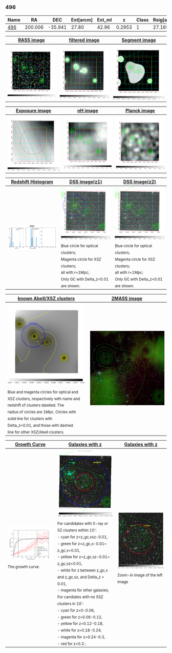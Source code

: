 <div STYLE="page-break-after: always;"></div>

### 496

|Name          |RA          |DEC      | Ext[arcm] | Ext_ml | z    | Class| Rsig[arcmin] | CRsig[c/s] | CR500[c/s] | R500[Mpc] |L500[erg/s]|F500[erg/s/cm^2]| M500[Msun]|Tx[keV]|beta|GC(XSZ,Delta_z<0.01)| GC(OPT,Delta_z<0.01)|GC|alias|
|--------------|------------|------------|---|---|-----------|--------|------|------|----|----|----|----|----|----|----|----|----|----|---|
|[496](script/496.md)     | 200.006       | -35.941       | 27.80    | 42.96   | 0.2953 | 1   | 27.169 |0.386 |0.341 |1.490 |1.857e+45 |6.675e-12 |1.274e+15 |11.356 |0.314 |-, |Wen, |-, |t632|

|[RASS image](../image/496/496_img.pdf)|[filtered image](../image/496/496_fil.pdf)|[Segment image](../image/496/496_seg.pdf)|
|-------------------|--------------------|-------------------|
| <img src="../image/496/496_img.png" width="300">  | <img src="../image/496/496_fil.png" width="300">   | <img src="../image/496/496_seg.png" width="300">  |

|[Exposure image](../image/496/496_mex.pdf)| [nH image](../image/496/496_nh.pdf)| [Planck image](../image/496/496_p.pdf)|
|-------------------|--------------------|-------------------|
|<img src="../image/496/496_mex.png" width="300">   | <img src="../image/496/496_nh.png" width="300">    | <img src="../image/496/496_p.png" width="300"> |

|[Redshift Histogram](../image/496/496_zg.pdf) | [DSS image(z1)](../image/496/496_dss_z1.pdf)      |  [DSS image(z2)](../image/496/496_dss_z2.pdf)    |
|-------------------|--------------------|-------------------|
|<img src="../image/496/496_zg.png" width="300"> |<img src="../image/496/496_dss_z1.png" width="300"> <sub><br>Blue circle for optical clusters; <br>Magenta circle for XSZ clusters; <br>all with r=1Mpc; <br>Only GC with Delta_z<0.01 are shown. </sub>| <img src="../image/496/496_dss_z2.png" width="300"><sub><br>Blue circle for optical clusters; <br>Magenta circle for XSZ clusters; <br>all with r=1Mpc; <br>Only GC with Delta_z<0.01 are shown. </sub> |

|[known Abell/XSZ clusters](../image/496/496_m.pdf) | [2MASS image](../image/496/496_2mass.pdf)      |
|-------------------|-------------------|
|<img src=../image/496/496_m.png width="300"> <sub><br>Blue and magenta circles for optical and <br>XSZ clusters, respectively with name and <br>redshift of clusters labelled. The <br>radius of circles are 1Mpc. Circles with <br>solid line for clusters with <br>Delta_z<0.01, and those with dashed <br>line for other XSZ/Abell clusters.        </sub>|<img src="../image/496/496_2mass.png" width="300">  |

|[Growth Curve](../image/496/496_gca_all.png) |[Galaxies with z](../image/496/496_opt_ned.pdf) |[Galaxies with z](../image/496/496_opt_ned_zoom.pdf) |
|-------------------|-------------------|-------------------|
| <img src="../image/496/496_gca_all.png" width="300"> <sub><br>The growth curve.</sub>| <img src=../image/496/496_opt_ned.png width="300"> <br><sub> For candidates with X-ray or SZ clusters within 10': <br> - cyan for z<z_gc,xsz-0.01, <br> - green for z=z_gc,x-0.01~ z_gc,x+0.01, <br> - yellow for z=z_gc,sz-0.01~ z_gc,sz+0.01, <br> - white for z between z_gc,x and z_gc,sz, and Delta_z > 0.01, <br> - magenta for other galaxies; <br>For candiates with no XSZ clusters in 10': <br> - cyan for z=0-0.06, <br> - green for z=0.06-0.12, <br> - yellow for z=0.12-0.18, <br> - white for z=0.18-0.24, <br> - magenta for z=0.24-0.3, <br> - red for z>0.3 ;  </sub>|<img src=../image/496/496_opt_ned_zoom.png width="300">  <br><sub> Zoom-in image of the left image</sub>|




